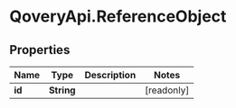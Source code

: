 # QoveryApi.ReferenceObject

## Properties

Name | Type | Description | Notes
------------ | ------------- | ------------- | -------------
**id** | **String** |  | [readonly] 


